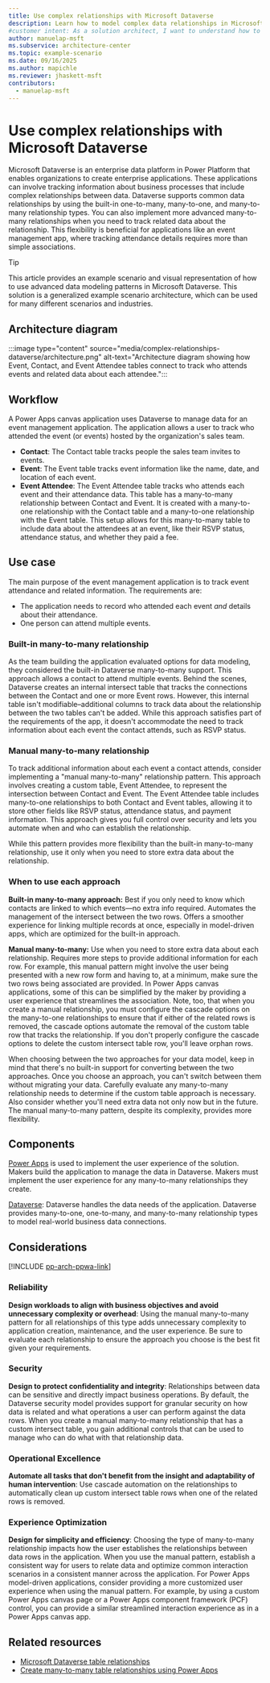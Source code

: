 ```yaml
---
title: Use complex relationships with Microsoft Dataverse
description: Learn how to model complex data relationships in Microsoft Dataverse, compare many-to-many options, and design effective business applications in Power Platform.
#customer intent: As a solution architect, I want to understand how to model complex data relationships in Dataverse so that I can design effective business applications.
author: manuelap-msft
ms.subservice: architecture-center
ms.topic: example-scenario
ms.date: 09/16/2025
ms.author: mapichle
ms.reviewer: jhaskett-msft
contributors:
  - manuelap-msft
---
```


# Use complex relationships with Microsoft Dataverse

Microsoft Dataverse is an enterprise data platform in Power Platform that enables organizations to create enterprise applications. These applications can involve tracking information about business processes that include complex relationships between data. Dataverse supports common data relationships by using the built-in one-to-many, many-to-one, and many-to-many relationship types. You can also implement more advanced many-to-many relationships when you need to track related data about the relationship. This flexibility is beneficial for applications like an event management app, where tracking attendance details requires more than simple associations.

> [!TIP]
> This article provides an example scenario and visual representation of how to use advanced data modeling patterns in Microsoft Dataverse. This solution is a generalized example scenario architecture, which can be used for many different scenarios and industries.

## Architecture diagram

:::image type="content" source="media/complex-relationships-dataverse/architecture.png" alt-text="Architecture diagram showing how Event, Contact, and Event Attendee tables connect to track who attends events and related data about each attendee.":::

## Workflow

A Power Apps canvas application uses Dataverse to manage data for an event management application. The application allows a user to track who attended the event (or events) hosted by the organization's sales team.

- **Contact**: The Contact table tracks people the sales team invites to events.
- **Event**: The Event table tracks event information like the name, date, and location of each event.
- **Event Attendee**: The Event Attendee table tracks who attends each event and their attendance data. This table has a many-to-many relationship between Contact and Event. It is created with a many-to-one relationship with the Contact table and a many-to-one relationship with the Event table. This setup allows for this many-to-many table to include data about the attendees at an event, like their RSVP status, attendance status, and whether they paid a fee.

## Use case

The main purpose of the event management application is to track event attendance and related information. The requirements are:

- The application needs to record who attended each event *and* details about their attendance.
- One person can attend multiple events.

### Built-in many-to-many relationship

As the team building the application evaluated options for data modeling, they considered the built-in Dataverse many-to-many support. This approach allows a contact to attend multiple events. Behind the scenes, Dataverse creates an internal intersect table that tracks the connections between the Contact and one or more Event rows. However, this internal table isn't modifiable&ndash;additional columns to track data about the relationship between the two tables can't be added. While this approach satisfies part of the requirements of the app, it doesn't accommodate the need to track information about each event the contact attends, such as RSVP status.

### Manual many-to-many relationship

To track additional information about each event a contact attends, consider implementing a "manual many-to-many" relationship pattern. This approach involves creating a custom table, Event Attendee, to represent the intersection between Contact and Event. The Event Attendee table includes many-to-one relationships to both Contact and Event tables, allowing it to store other fields like RSVP status, attendance status, and payment information. This approach gives you full control over security and lets you automate when and who can establish the relationship.

While this pattern provides more flexibility than the built-in many-to-many relationship, use it only when you need to store extra data about the relationship.

### When to use each approach

**Built-in many-to-many approach:** Best if you only need to know which contacts are linked to which events—no extra info required. Automates the management of the intersect between the two rows. Offers a smoother experience for linking multiple records at once, especially in model-driven apps, which are optimized for the built-in approach.

**Manual many-to-many:** Use when you need to store extra data about each relationship. Requires more steps to provide additional information for each row. For example, this manual pattern might involve the user being presented with a new row form and having to, at a minimum, make sure the two rows being associated are provided. In Power Apps canvas applications, some of this can be simplified by the maker by providing a user experience that streamlines the association. Note, too, that when you create a manual relationship, you must configure the cascade options on the many-to-one relationships to ensure that if either of the related rows is removed, the cascade options automate the removal of the custom table row that tracks the relationship. If you don't properly configure the cascade options to delete the custom intersect table row, you'll leave orphan rows.

When choosing between the two approaches for your data model, keep in mind that there's no built-in support for converting between the two approaches. Once you choose an approach, you can't switch between them without migrating your data. Carefully evaluate any many-to-many relationship needs to determine if the custom table approach is necessary. Also consider whether you'll need extra data not only now but in the future. The manual many-to-many pattern, despite its complexity, provides more flexibility.

## Components

[Power Apps](/power-apps/) is used to implement the user experience of the solution. Makers  build the application to manage the data in Dataverse. Makers must implement the user experience for any many-to-many relationships they create.

[Dataverse](/power-apps/maker/data-platform/): Dataverse handles the data needs of the application. Dataverse provides many-to-one, one-to-many, and many-to-many relationship types to model real-world business data connections.

## Considerations

[!INCLUDE [pp-arch-ppwa-link](../../includes/pp-arch-ppwa-link.md)]

### Reliability

**Design workloads to align with business objectives and avoid unnecessary complexity or overhead**: Using the manual many-to-many pattern for all relationships of this type adds unnecessary complexity to application creation, maintenance, and the user experience. Be sure to evaluate each relationship to ensure the approach you choose is the best fit given your requirements.

### Security

**Design to protect confidentiality and integrity**: Relationships between data can be sensitive and directly impact business operations. By default, the Dataverse security model provides support for granular security on how data is related and what operations a user can perform against the data rows. When you create a manual many-to-many relationship that has a custom intersect table, you gain additional controls that can be used to manage who can do what with that relationship data.

### Operational Excellence

**Automate all tasks that don't benefit from the insight and adaptability of human intervention**: Use cascade automation on the relationships to automatically clean up custom intersect table rows when one of the related rows is removed.

### Experience Optimization

**Design for simplicity and efficiency**: Choosing the type of many-to-many relationship impacts how the user establishes the relationships between data rows in the application. When you use the manual pattern, establish a consistent way for users to relate data and optimize common interaction scenarios in a consistent manner across the application. For Power Apps model-driven applications, consider providing a more customized user experience when using the manual pattern. For example, by using a custom Power Apps canvas page or a Power Apps component framework (PCF) control, you can provide a similar streamlined interaction experience as in a Power Apps canvas app.

## Related resources

- [Microsoft Dataverse table relationships](/power-apps/maker/data-platform/create-edit-entity-relationships)
- [Create many-to-many table relationships using Power Apps](/power-apps/maker/data-platform/create-edit-nn-relationships-portal)
